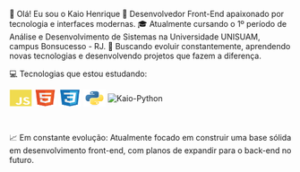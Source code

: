 👋 Olá! Eu sou o Kaio Henrique
🎯 Desenvolvedor Front-End apaixonado por tecnologia e interfaces modernas.
🎓 Atualmente cursando o 1º período de Análise e Desenvolvimento de Sistemas na Universidade UNISUAM, campus Bonsucesso - RJ.
🚀 Buscando evoluir constantemente, aprendendo novas tecnologias e desenvolvendo projetos que fazem a diferença.

💻 Tecnologias que estou estudando:

<div style="display: inline_block">
  <img align="center" alt="Kaio-Js" height="30" width="40" src="https://raw.githubusercontent.com/devicons/devicon/master/icons/javascript/javascript-plain.svg">
  <img align="center" alt="Kaio-HTML" height="30" width="40" src="https://raw.githubusercontent.com/devicons/devicon/master/icons/html5/html5-original.svg">
  <img align="center" alt="Kaio-CSS" height="30" width="40" src="https://raw.githubusercontent.com/devicons/devicon/master/icons/css3/css3-original.svg">
  <img align="center" alt="Kaio-Python" height="30" width="40" src="https://raw.githubusercontent.com/devicons/devicon/master/icons/python/python-original.svg">
  <img align="center" alt="Kaio-Python" height="30" width="20" src="https://upload.wikimedia.org/wikipedia/commons/thumb/3/33/Figma-logo.svg/1200px-Figma-logo.svg.png">
</div><br>


  ##
 

📈 Em constante evolução:
Atualmente focado em construir uma base sólida em desenvolvimento front-end, com planos de expandir para o back-end no futuro.

